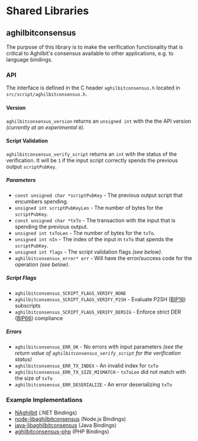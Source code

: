 Shared Libraries
================

## aghilbitconsensus

The purpose of this library is to make the verification functionality that is critical to Aghilbit's consensus available to other applications, e.g. to language bindings.

### API

The interface is defined in the C header `aghilbitconsensus.h` located in  `src/script/aghilbitconsensus.h`.

#### Version

`aghilbitconsensus_version` returns an `unsigned int` with the the API version *(currently at an experimental `0`)*.

#### Script Validation

`aghilbitconsensus_verify_script` returns an `int` with the status of the verification. It will be `1` if the input script correctly spends the previous output `scriptPubKey`.

##### Parameters
- `const unsigned char *scriptPubKey` - The previous output script that encumbers spending.
- `unsigned int scriptPubKeyLen` - The number of bytes for the `scriptPubKey`.
- `const unsigned char *txTo` - The transaction with the input that is spending the previous output.
- `unsigned int txToLen` - The number of bytes for the `txTo`.
- `unsigned int nIn` - The index of the input in `txTo` that spends the `scriptPubKey`.
- `unsigned int flags` - The script validation flags *(see below)*.
- `aghilbitconsensus_error* err` - Will have the error/success code for the operation *(see below)*.

##### Script Flags
- `aghilbitconsensus_SCRIPT_FLAGS_VERIFY_NONE`
- `aghilbitconsensus_SCRIPT_FLAGS_VERIFY_P2SH` - Evaluate P2SH ([BIP16](https://github.com/aghilbit/bips/blob/master/bip-0016.mediawiki)) subscripts
- `aghilbitconsensus_SCRIPT_FLAGS_VERIFY_DERSIG` - Enforce strict DER ([BIP66](https://github.com/aghilbit/bips/blob/master/bip-0066.mediawiki)) compliance

##### Errors
- `aghilbitconsensus_ERR_OK` - No errors with input parameters *(see the return value of `aghilbitconsensus_verify_script` for the verification status)*
- `aghilbitconsensus_ERR_TX_INDEX` - An invalid index for `txTo`
- `aghilbitconsensus_ERR_TX_SIZE_MISMATCH` - `txToLen` did not match with the size of `txTo`
- `aghilbitconsensus_ERR_DESERIALIZE` - An error deserializing `txTo`

### Example Implementations
- [NAghilbit](https://github.com/NicolasDorier/NAghilbit/blob/master/NAghilbit/Script.cs#L814) (.NET Bindings)
- [node-libaghilbitconsensus](https://github.com/bitpay/node-libaghilbitconsensus) (Node.js Bindings)
- [java-libaghilbitconsensus](https://github.com/dexX7/java-libaghilbitconsensus) (Java Bindings)
- [aghilbitconsensus-php](https://github.com/Bit-Wasp/aghilbitconsensus-php) (PHP Bindings)

